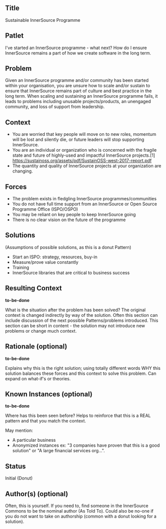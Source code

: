## Title

Sustainable InnerSource Programme

## Patlet

I've started an InnerSource programme - what next? How do I ensure InnerSource remains a part of how we create software in the long term.

## Problem

Given an InnerSource programme and/or community has been started within your organisation, you are unsure how to scale and/or sustain to ensure that InnerSource remains part of culture and best practice in the long term. When scaling and sustaining an InnerSource programme fails, it leads to problems including unusable projects/products, an unengaged community, and loss of support from leadership.

## Context

* You are worried that key people will move on to new roles, momentum will be lost and silently die, or future leaders will stop supporting InnerSource.
* You are an individual or organization who is concerned with the fragile state and future of highly-used and impactful InnerSource projects.[1] https://sustainoss.org/assets/pdf/SustainOSS-west-2017-report.pdf
* The quantity and quality of InnerSource projects at your organization are changing.

## Forces

* The problem exists in fledgling InnerSource programmes/communities
* You do not have full time support from an InnerSource or Open Source Programme Office (ISPO/OSPO)
* You may be reliant on key people to keep InnerSource going
* There is no clear vision on the future of the programme

## Solutions

(Assumptions of possible solutions, as this is a donut Pattern)

* Start an ISPO: strategy, resources, buy-in
* Measure/prove value constantly
* Training
* InnerSource libraries that are critical to business success

## Resulting Context

**to-be-done**

What is the situation after the problem has been solved?
The original context is changed indirectly by way of the solution.
Often this section can include discussion of the next possible Patterns/problems introduced.
This section can be short in content - the solution may not introduce new problems or change much context.

## Rationale (optional)

**to-be-done**

Explains why this is the right solution; using totally different words WHY this solution balances these forces and this context to solve this problem.
Can expand on what-if's or theories.

## Known Instances (optional)

**to-be-done**

Where has this been seen before?
Helps to reinforce that this is a REAL pattern and that you match the context.

May mention:

* A particular business
* Anonymized instances ex: "3 companies have proven that this is a good solution" or "A large financial services org...".

## Status

Initial (Donut)

## Author(s) (optional)

Often, this is yourself.
If you need to, find someone in the InnerSource Commons to be the nominal author (As Told To).
Could also be no-one if you do not want to take on authorship (common with a donut looking for a solution).

